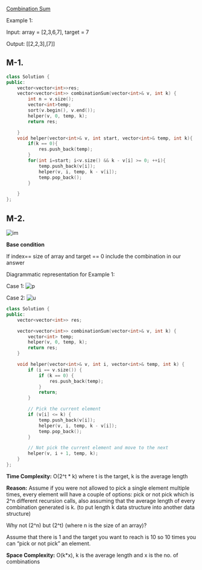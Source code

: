 [Combination Sum](https://leetcode.com/problems/combination-sum/)

Example 1:

Input: array = [2,3,6,7], target = 7

Output: [[2,2,3],[7]]

## M-1.

```cpp
class Solution {
public:
    vector<vector<int>>res;
    vector<vector<int>> combinationSum(vector<int>& v, int k) {
        int n = v.size();
        vector<int>temp;
        sort(v.begin(), v.end());
        helper(v, 0, temp, k);
        return res;

    }
    void helper(vector<int>& v, int start, vector<int>& temp, int k){
        if(k == 0){
            res.push_back(temp);
        }
        for(int i=start; i<v.size() && k - v[i] >= 0; ++i){
            temp.push_back(v[i]);
            helper(v, i, temp, k - v[i]);
            temp.pop_back();
        }

    }
};
```

## M-2.

![im](https://lh6.googleusercontent.com/0MkLF-E2sJeZl76MJeOmrZNrR8mp6hW8Rusu2705vDbfpkScaw92cRPlhqWe_r8zMLLpftrJxteoKmuE9CBAJuqY3MheJlxe8rVZ6Lrk4aC31x2ulkk7fXI8IIHp3VAKa2GySMbQ)

**Base condition**

If index== size of array and target == 0 include the combination in our answer

Diagrammatic representation for Example 1:

Case 1:
![p](https://lh4.googleusercontent.com/U5JtSW7Y521CQwZ88XkFdkY10h6uWeLVGNt9p6qTE4YpAWUwZhSzrThEg5iGs6EMVCgpE00Q0ilJY_Plu8CIalZ33zwu1hS0645TIE70h4LTKGisF9dx2lA6jzMykPG5NbD6SPmo)

Case 2:
![u](https://lh5.googleusercontent.com/Twqm92pZ90YWndETQxdFF4_1ycJ9OYBHUbGXXSY5ofhx1cV28EJ8YIfgmaUOWZ0pmYl1C_l6SkAsKYp7FAFC_7EQyhxSTrG34599mc7_MBbj5ip9tlTxgf6eJgow7taijc6Sj7nY)

```cpp
class Solution {
public:
    vector<vector<int>> res;

    vector<vector<int>> combinationSum(vector<int>& v, int k) {
        vector<int> temp;
        helper(v, 0, temp, k);
        return res;
    }

    void helper(vector<int>& v, int i, vector<int>& temp, int k) {
        if (i == v.size()) {
            if (k == 0) {
                res.push_back(temp);
            }
            return;
        }

        // Pick the current element
        if (v[i] <= k) {
            temp.push_back(v[i]);
            helper(v, i, temp, k - v[i]);
            temp.pop_back();
        }

        // Not pick the current element and move to the next
        helper(v, i + 1, temp, k);
    }
};
```

**Time Complexity:** O(2^t \* k) where t is the target, k is the average length

**Reason:** Assume if you were not allowed to pick a single element multiple times, every element will have a couple of options: pick or not pick which is 2^n different recursion calls, also assuming that the average length of every combination generated is k. (to put length k data structure into another data structure)

Why not (2^n) but (2^t) (where n is the size of an array)?

Assume that there is 1 and the target you want to reach is 10 so 10 times you can “pick or not pick” an element.

**Space Complexity:** O(k\*x), k is the average length and x is the no. of combinations
